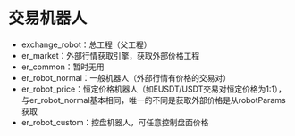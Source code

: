 # 交易机器人

- exchange_robot：总工程（父工程）
- er_market：外部行情获取引擎，获取外部价格工程
- er_common：暂时无用
- er_robot_normal：一般机器人（外部行情有价格的交易对）
- er_robot_price：恒定价格机器人（如EUSDT/USDT交易对恒定价格为1:1），与er_robot_normal基本相同，唯一的不同是获取外部价格是从robotParams获取
- er_robot_custom：控盘机器人，可任意控制盘面价格